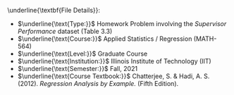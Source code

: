 \underline{\textbf{File Details}}:

- $\underline{\text{Type:}}$ Homework Problem involving the *Supervisor Performance* dataset (Table 3.3)
- $\underline{\text{Course:}}$ Applied Statistics / Regression (MATH-564)
- $\underline{\text{Level:}}$ Graduate Course
- $\underline{\text{Institution:}}$ Illinois Institute of Technology (IIT)
- $\underline{\text{Semester:}}$ Fall, 2021
- $\underline{\text{Course Textbook:}}$ Chatterjee, S. & Hadi, A. S. (2012). *Regression Analysis by Example.* (Fifth Edition).

